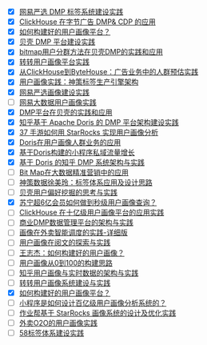 - [x] [网易严选 DMP 标签系统建设实践](https://smartsi.blog.csdn.net/article/details/127147474)
- [x] [ClickHouse 在字节广告 DMP& CDP 的应用](https://smartsi.blog.csdn.net/article/details/129892857)
- [x] [如何构建好的用户画像平台？](https://smartsi.blog.csdn.net/article/details/129509970)
- [x] [贝壳 DMP 平台建设实践](https://smartsi.blog.csdn.net/article/details/127275431)
- [x] [bitmap用户分群方法在贝壳DMP的实践和应用](https://smartsi.blog.csdn.net/article/details/127561496)
- [x] [转转用户画像平台实践](https://smartsi.blog.csdn.net/article/details/128339475)
- [x] [从ClickHouse到ByteHouse：广告业务中的人群预估实践](https://smartsi.blog.csdn.net/article/details/129891117)
- [x] [用户画像实践：神策标签生产引擎架构](https://smartsi.blog.csdn.net/article/details/129898310)
- [x] [网易严选画像建设实践](https://smartsi.blog.csdn.net/article/details/129919201)
- [ ] [网易大数据用户画像实践](https://mp.weixin.qq.com/s/jyiDWiK0zczEaZKY5Hy5xg)
- [x] [DMP平台在贝壳的实践和应用](https://smartsi.blog.csdn.net/article/details/129941706)
- [x] [知乎基于 Apache Doris 的 DMP 平台架构建设实践](https://smartsi.blog.csdn.net/article/details/129964402)
- [x] [37 手游如何用 StarRocks 实现用户画像分析](https://smartsi.blog.csdn.net/article/details/130000575)
- [x] [Doris在用户画像人群业务的应用](https://smartsi.blog.csdn.net/article/details/130024514)
- [x] [基于Doris构建的小程序私域流量增长](https://smartsi.blog.csdn.net/article/details/130028027)
- [x] [基于 Doris 的知乎 DMP 系统架构与实践](https://mp.weixin.qq.com/s/sV-YN3sgngJpmZg-FYLQlA)
- [ ] [Bit Map在大数据精准营销中的应用](https://mp.weixin.qq.com/s/RuD4xNsr6DgEnyczB4_p9Q)
- [ ] [神策数据徐美玲：标签体系应用及设计思路](https://mp.weixin.qq.com/s/wZ-aqJTRCpx1BjB-2igsng)
- [ ] [贝壳用户偏好挖掘的思考与实践](https://mp.weixin.qq.com/s/6aqc4oyost7wNOy4ftL_hw)
- [x] [苏宁超6亿会员如何做到秒级用户画像查询？](https://smartsi.blog.csdn.net/article/details/133265937)
- [ ] [ClickHouse 在十亿级用户画像平台的应用实践](https://mp.weixin.qq.com/s/L7mDFlr8E078KK-7H5wVsA)
- [ ] [商业DMP数据管理平台的架构与实践](https://mp.weixin.qq.com/s/Xs-sSZFx9FWPGtg_X6gU4g)
- [ ] [画像在外卖智能调度的实践-详细版](https://mp.weixin.qq.com/s/hYVTJ8-DguSVslBpZcyeGA)
- [ ] [用户画像在阅文的探索与实践](https://mp.weixin.qq.com/s/ddRjNDBVuY03nQSGLncjtg)
- [ ] [王志杰：如何构建好的用户画像？](https://mp.weixin.qq.com/s/9sHusGBlh6cN2-GG74i5dw)
- [ ] [用户画像从0到100的构建思路](https://mp.weixin.qq.com/s/mkqSuqKB08m4iRWwzmy2Fw)
- [ ] [知乎用户画像与实时数据的架构与实践](https://mp.weixin.qq.com/s/sAXDQuA-6ud1wRIhcvforQ)
- [ ] [转转用户画像系统建设与实践](https://smartsi.blog.csdn.net/article/details/130142893)
- [x] [如何构建好的用户画像平台？](https://smartsi.blog.csdn.net/article/details/129509970)
- [ ] [小程序是如何设计百亿级用户画像分析系统的？](https://mp.weixin.qq.com/s/9HPciYWiqsdxEv4-55urWQ)
- [ ] [作业帮基于 StarRocks 画像系统的设计及优化实践](https://mp.weixin.qq.com/s/Vel8SkU1sfQveJmeIPJb-A)
- [ ] [外卖O2O的用户画像实践](https://mp.weixin.qq.com/s/9mL4L5wUD1bCcu9h0wBErg)
- [ ] [58标签体系建设实践](https://mp.weixin.qq.com/s/72X2k2bLyqdyY8k1AtiA-g)

